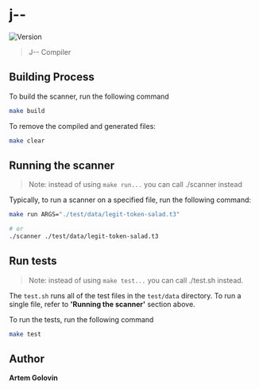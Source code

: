 # j--

![Version](https://img.shields.io/badge/version-0.0.1-blue.svg?cacheSeconds=2592000)

> J-- Compiler

## Building Process

To build the scanner, run the following command

```sh
make build
```

To remove the compiled and generated files:

```sh
make clear
```

## Running the scanner

> Note: instead of using `make run...` you can call ./scanner <args> instead

Typically, to run a scanner on a specified file, run the following command:

```sh
make run ARGS="./test/data/legit-token-salad.t3"

# or
./scanner ./test/data/legit-token-salad.t3
```

## Run tests

> Note: instead of using `make test...` you can call ./test.sh <args> instead.

The `test.sh` runs all of the test files in the `test/data` directory. To run a single file, refer to **'Running the scanner'** section above.

To run the tests, run the following command

```sh
make test
```

## Author

**Artem Golovin**
